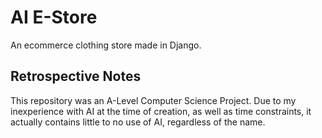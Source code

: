 # AI E-Store
 An ecommerce clothing store made in Django. 


## Retrospective Notes

This repository was an A-Level Computer Science Project. Due to my inexperience with AI at the time of creation, as well as time constraints, it actually contains little to no use of AI, regardless of the name.
